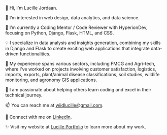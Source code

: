 👋 Hi, I'm Lucille Jordaan.

👀 I’m interested in web design, data analytics, and data science.

🌱 I’m currently a Coding Mentor / Code Reviewer with HyperionDev, focusing on Python, Django, Flask, HTML, and CSS.

💡 I specialize in data analysis and insights generation, combining my skills in Django and Flask to create exciting web applications that integrate data-driven functionalities.

💼 My experience spans various sectors, including FMCG and Agri-tech, where I've worked on projects involving customer satisfaction, logistics, imports, exports, plant/animal disease classifications, soil studies, wildlife monitoring, and agronomy GIS applications.

💬 I am passionate about helping others learn coding and excel in their technical journey.

📫 You can reach me at wiidlucille@gmail.com.

🔗 Connect with me on [LinkedIn](https://www.linkedin.com/in/lucille-jordaan-25ba7977/).

✨ Visit my website at [Lucille Portfolio](https://lu-sketch.github.io/lucille_jordaan_portfolio/) to learn more about my work.

